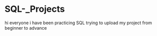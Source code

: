 # SQL-_Projects

hi everyone i have been practicing SQL trying to upload my project from beginner to advance
